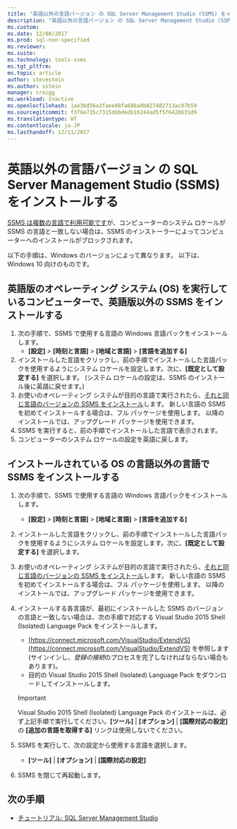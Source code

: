 ```yaml
---
title: "英語以外の言語バージョン の SQL Server Management Studio (SSMS) をインストールする | Microsoft Docs"
description: "英語以外の言語バージョン の SQL Server Management Studio (SSMS) をインストールする"
ms.custom: 
ms.date: 12/08/2017
ms.prod: sql-non-specified
ms.reviewer: 
ms.suite: 
ms.technology: tools-ssms
ms.tgt_pltfrm: 
ms.topic: article
author: stevestein
ms.author: sstein
manager: craigg
ms.workload: Inactive
ms.openlocfilehash: 1ae38d56a3faee88fa688a0b027482713ac07b59
ms.sourcegitcommit: f376e735c7315d6bdedb16244ad5f5f6428631d9
ms.translationtype: HT
ms.contentlocale: ja-JP
ms.lasthandoff: 12/11/2017
---
```

# <a name="install-non-english-language-versions-of-sql-server-management-studio-ssms"></a>英語以外の言語バージョン の SQL Server Management Studio (SSMS) をインストールする 

[SSMS は複数の言語で利用可能です](download-sql-server-management-studio-ssms.md#available-languages)が、コンピューターのシステム ロケールが SSMS の言語と一致しない場合は、SSMS のインストーラーによってコンピューターへのインストールがブロックされます。 

以下の手順は、Windows のバージョンによって異なります。 以下は、Windows 10 向けのものです。

## <a name="install-non-english-ssms-on-a-computer-running-an-english-operating-system-os"></a>英語版のオペレーティング システム (OS) を実行しているコンピューターで、英語版以外の SSMS をインストールする

1. 次の手順で、SSMS で使用する言語の Windows 言語パックをインストールします。 
   - **[設定]** > **[時刻と言語]** > **[地域と言語]** > **[言語を追加する]** 
2. インストールした言語をクリックし、前の手順でインストールした言語パックを使用するようにシステム ロケールを設定します。次に、**[既定として設定する]** を選択します。 (システム ロケールの設定は、SSMS のインストール後に英語に戻せます。)
3. お使いのオペレーティング システムが目的の言語で実行されたら、[それと同じ言語のバージョンの SSMS をインストール](download-sql-server-management-studio-ssms.md#available-languages)します。 新しい言語の SSMS を初めてインストールする場合は、フル パッケージを使用します。 以降のインストールでは、アップグレード パッケージを使用できます。
4. SSMS を実行すると、前の手順でインストールした言語で表示されます。
5. コンピューターのシステム ロケールの設定を英語に戻します。

## <a name="install-ssms-in-a-language-other-than-the-language-of-the-installed-os"></a>インストールされている OS の言語以外の言語で SSMS をインストールする

1. 次の手順で、SSMS で使用する言語の Windows 言語パックをインストールします。 
   - **[設定]** > **[時刻と言語]** > **[地域と言語]** > **[言語を追加する]** 
2. インストールした言語をクリックし、前の手順でインストールした言語パックを使用するようにシステム ロケールを設定します。次に、**[既定として設定する]** を選択します。 
3. お使いのオペレーティング システムが目的の言語で実行されたら、[それと同じ言語のバージョンの SSMS をインストール](download-sql-server-management-studio-ssms.md#available-languages)します。 新しい言語の SSMS を初めてインストールする場合は、フル パッケージを使用します。 以降のインストールでは、アップグレード パッケージを使用できます。
4. インストールする各言語が、最初にインストールした SSMS のバージョンの言語と一致しない場合は、次の手順で対応する Visual Studio 2015 Shell (Isolated) Language Pack をインストールします。
   - [https://connect.microsoft.com/VisualStudio/ExtendVS](https://connect.microsoft.com/VisualStudio/ExtendVS) を参照します (サインインし、*登録の接続*のプロセスを完了しなければならない場合もあります)。
   - 目的の Visual Studio 2015 Shell (Isolated) Language Pack をダウンロードしてインストールします。

   > [!IMPORTANT]
   > Visual Studio 2015 Shell (Isolated) Language Pack のインストールは、必ず上記手順で実行してください。**[ツール]** | **[オプション]** | **[国際対応の設定]** の **[追加の言語を取得する]** リンクは使用しないでください。 

5. SSMS を実行して、次の設定から使用する言語を選択します。
   - **[ツール]** | **[オプション]** | **[国際対応の設定]**
1. SSMS を閉じて再起動します。

## <a name="next-steps"></a>次の手順

- [チュートリアル: SQL Server Management Studio](https://docs.microsoft.com/sql/ssms/tutorials/tutorial-sql-server-management-studio)